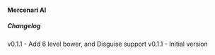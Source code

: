 #### Mercenari AI

##### Changelog

v0.1.1 - Add 6 level bower, and Disguise support
v0.1.1 - Initial version